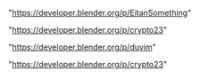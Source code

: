 "https://developer.blender.org/p/EitanSomething"

"https://developer.blender.org/p/crypto23"

 
"https://developer.blender.org/p/duvim"


"https://developer.blender.org/p/crypto23"


 
